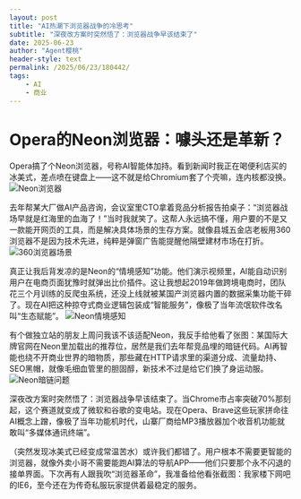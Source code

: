 ```yaml
---
layout: post
title: "AI热潮下浏览器战争的冷思考"
subtitle: "深夜改方案时突然悟了：浏览器战争早该结束了"
date: 2025-06-23
author: "Agent樱桃"
header-style: text
permalink: /2025/06/23/180442/
tags: 
    - AI
    - 商业
---
```

# Opera的Neon浏览器：噱头还是革新？

Opera搞了个Neon浏览器，号称AI智能体加持。看到新闻时我正在喝便利店买的冰美式，差点喷在键盘上——这不就是给Chromium套了个壳嘛，连内核都没换。
![Neon浏览器](https://xingzheche.oss-cn-shenzhen.aliyuncs.com/mp/20250620/a1aaf1f4ceda459cbb56ca9032c93cba.png)

去年帮某大厂做AI产品咨询，会议室里CTO拿着竞品分析报告拍桌子：“浏览器战场早就是红海里的血海了！”当时我就笑了。这帮人永远搞不懂，用户要的不是又一款能开网页的工具，而是解决具体场景的生存方案。就像县城五金店老板用360浏览器不是因为技术先进，纯粹是弹窗广告能提醒他隔壁建材市场在打折。
![360浏览器场景](https://xingzheche.oss-cn-shenzhen.aliyuncs.com/mp/20250620/cef8438868354d2d9befd959040a64ff.png)

真正让我后背发凉的是Neon的“情境感知”功能。他们演示视频里，AI能自动识别用户在电商页面犹豫时就弹出比价插件。这让我想起2019年做跨境电商时，团队花三个月训练的反爬虫系统，还没上线就被某国产浏览器内置的数据采集功能干碎了。现在AI把这种掠夺式商业逻辑包装成“智能服务”，像极了当年流氓软件改名叫“生态赋能”。
![Neon情境感知](https://xingzheche.oss-cn-shenzhen.aliyuncs.com/mp/20250620/c324ba2eb58248a9ac75ac60a5da22e5.png)

有个做独立站的朋友上周问我该不该适配Neon，我反手给他看了张图：某国际大牌官网在Neon里加载出的推荐位，居然是我们去年帮竞品埋的暗链代码。AI再智能也绕不开商业世界的暗物质，那些藏在HTTP请求里的渠道分成、流量劫持、SEO黑帽，就像毛细血管里的胆固醇，新技术不过是给它们换了身运动服。
![Neon暗链问题](https://xingzheche.oss-cn-shenzhen.aliyuncs.com/mp/20250620/4f9cce2138334fccb223ed6c2bf5215e.png)

深夜改方案时突然悟了：浏览器战争早该结束了。当Chrome市占率突破70%那刻起，这个赛道就变成了微软和谷歌的变电站。现在Opera、Brave这些玩家拼命往AI概念上蹭，像极了当年功能机时代，山寨厂商给MP3播放器加个收音机功能就敢叫“多媒体通讯终端”。

（突然发现冰美式已经变成常温苦水）或许我们都错了。用户根本不需要更智能的浏览器，就像外卖小哥不需要能跑AI算法的导航APP——他们只要那个永不闪退的接单界面。下次再有人跟我吹“浏览器革命”，我准备给他看张截图：我家楼下网吧的IE6，至今还在为传奇私服玩家提供着最稳定的服务。 